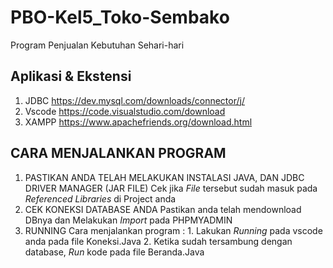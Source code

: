 # PBO-Kel5_Toko-Sembako
Program Penjualan Kebutuhan Sehari-hari

## Aplikasi & Ekstensi
1. JDBC
     https://dev.mysql.com/downloads/connector/j/
2. Vscode
     https://code.visualstudio.com/download
3. XAMPP
     https://www.apachefriends.org/download.html

## CARA MENJALANKAN PROGRAM
1. PASTIKAN ANDA TELAH MELAKUKAN INSTALASI JAVA, DAN JDBC DRIVER MANAGER (JAR FILE)
     Cek jika _File_ tersebut sudah masuk pada _Referenced Libraries_ di Project anda
2. CEK KONEKSI DATABASE ANDA
     Pastikan anda telah mendownload DBnya dan Melakukan _Import_ pada PHPMYADMIN
3. RUNNING
     Cara menjalankan program :
       1. Lakukan _Running_ pada vscode anda pada file Koneksi.Java
       2. Ketika sudah tersambung dengan database, _Run_ kode pada file Beranda.Java
